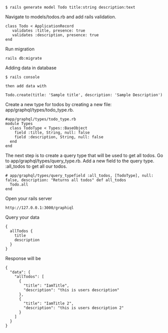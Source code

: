

```
$ rails generate model Todo title:string description:text
```

Navigate to models/todos.rb and add rails validation.

```
class Todo < ApplicationRecord 
   validates :title, presence: true 
   validates :description, presence: true 
end
```

Run migration

```
rails db:migrate
```

Adding data in database

```
$ rails console 

then add data with

Todo.create(title: 'Sample title', description: 'Sample Description')
```

Create a new type for todos by creating a new file: app/graphql/types/todo_type.rb.

```
#app/graphql/types/todo_type.rb
module Types 
  class TodoType < Types::BaseObject 
    field :title, String, null: false 
    field :description, String, null: false 
  end 
end
```

The next step is to create a query type that will be used to get all todos. Go to app/graphql/types/query_type.rb. Add a new field to the query type. :all_todos to get all our todos.

```
# app/graphql/types/query_typefield :all_todos, [TodoType], null: false, description: "Returns all todos" def all_todos 
  Todo.all 
end
```

Open your rails server

```
http://127.0.0.1:3000/graphiql
```

Query your data

```
{
  allTodos {
    title
    description
  }
}

```

Response will be

```
{
  "data": {
    "allTodos": [
      {
        "title": "IamTitle",
        "description": "this is users description"
      },
      {
        "title": "IamTitle 2",
        "description": "this is users description 2"
      }
    ]
  }
}
```




